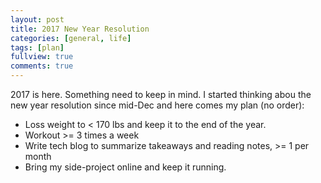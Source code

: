 ```yaml
---
layout: post
title: 2017 New Year Resolution
categories: [general, life]
tags: [plan]
fullview: true
comments: true
---
```


2017 is here. Something need to keep in mind. I started thinking abou the new year resolution since mid-Dec and here comes my plan (no order):
* Loss weight to < 170 lbs and keep it to the end of the year.
* Workout >= 3 times a week
* Write tech blog to summarize takeaways and reading notes, >= 1 per month
* Bring my side-project online and keep it running.